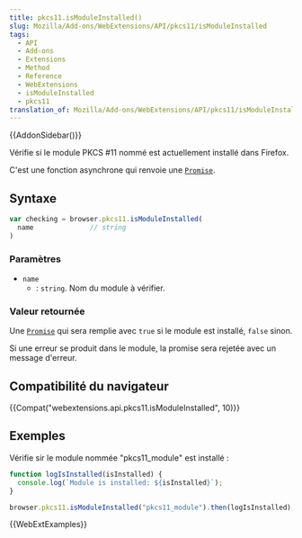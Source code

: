 ```yaml
---
title: pkcs11.isModuleInstalled()
slug: Mozilla/Add-ons/WebExtensions/API/pkcs11/isModuleInstalled
tags:
  - API
  - Add-ons
  - Extensions
  - Method
  - Reference
  - WebExtensions
  - isModuleInstalled
  - pkcs11
translation_of: Mozilla/Add-ons/WebExtensions/API/pkcs11/isModuleInstalled
---
```


{{AddonSidebar()}}

Vérifie si le module PKCS #11 nommé est actuellement installé dans Firefox.

C'est une fonction asynchrone qui renvoie une [`Promise`](/fr/docs/Web/JavaScript/Reference/Objets_globaux/Promise).

## Syntaxe

```js
var checking = browser.pkcs11.isModuleInstalled(
  name              // string
)
```

### Paramètres

- `name`
  - : `string`. Nom du module à vérifier.

### Valeur retournée

Une [`Promise`](/fr/docs/Web/JavaScript/Reference/Objets_globaux/Promise) qui sera remplie avec `true` si le module est installé, `false` sinon.

Si une erreur se produit dans le module, la promise sera rejetée avec un message d'erreur.

## Compatibilité du navigateur

{{Compat("webextensions.api.pkcs11.isModuleInstalled", 10)}}

## Exemples

Vérifie sir le module nommée "pkcs11_module" est installé :

```js
function logIsInstalled(isInstalled) {
  console.log(`Module is installed: ${isInstalled}`);
}

browser.pkcs11.isModuleInstalled("pkcs11_module").then(logIsInstalled);
```

{{WebExtExamples}}
